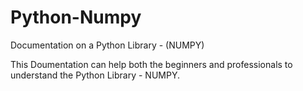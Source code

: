 # Python-Numpy
Documentation on a Python Library - (NUMPY)

This Doumentation can help both the beginners and professionals to understand the Python Library - NUMPY.
